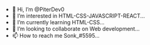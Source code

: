 - 👋 Hi, I’m @PiterDev0
- 👀 I’m interested in HTML-CSS-JAVASCRIPT-REACT...
- 🌱 I’m currently learning HTML-CSS...
- 💞️ I’m looking to collaborate on Web development...
- 📫 How to reach me Sonk_#5595...

<!---
PiterDev0/PiterDev0 is a ✨ special ✨ repository because its `README.md` (this file) appears on your GitHub profile.
You can click the Preview link to take a look at your changes.
--->
